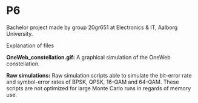 # P6
Bachelor project made by group 20gr651 at Electronics &amp; IT, Aalborg University.

Explanation of files

<b>OneWeb_constellation.gif:</b> A graphical simulation of the OneWeb constellation.

<b>Raw simulations:</b> Raw simulation scripts able to simulate the bit-error rate and symbol-error rates of BPSK, QPSK, 16-QAM and 64-QAM. These scripts are not optimized for large Monte Carlo runs in regards of memory use.
